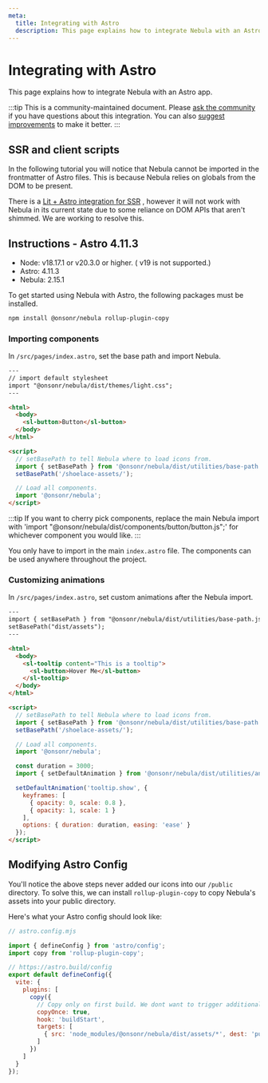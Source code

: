 ```yaml
---
meta:
  title: Integrating with Astro
  description: This page explains how to integrate Nebula with an Astro app.
---
```


# Integrating with Astro

This page explains how to integrate Nebula with an Astro app.

:::tip
This is a community-maintained document. Please [ask the community](/resources/community) if you have questions about this integration. You can also [suggest improvements](https://github.com/onsonr/nebula/blob/next/docs/tutorials/integrating-with-astro.md) to make it better.
:::

## SSR and client scripts

In the following tutorial you will notice that Nebula cannot be imported in the frontmatter of Astro files. This is because Nebula relies on globals from the DOM to be present.

There is a [Lit + Astro integration for SSR](https://docs.astro.build/en/guides/integrations-guide/lit/) , however it will not work with Nebula in its current state due to some reliance on DOM APIs that aren't shimmed. We are working to resolve this.

## Instructions - Astro 4.11.3

- Node: v18.17.1 or v20.3.0 or higher. ( v19 is not supported.)
- Astro: 4.11.3
- Nebula: 2.15.1

To get started using Nebula with Astro, the following packages must be installed.

```bash
npm install @onsonr/nebula rollup-plugin-copy
```

### Importing components

In `/src/pages/index.astro`, set the base path and import Nebula.

```html
---
// import default stylesheet
import "@onsonr/nebula/dist/themes/light.css";
---

<html>
  <body>
    <sl-button>Button</sl-button>
  </body>
</html>

<script>
  // setBasePath to tell Nebula where to load icons from.
  import { setBasePath } from '@onsonr/nebula/dist/utilities/base-path.js';
  setBasePath('/shoelace-assets/');

  // Load all components.
  import '@onsonr/nebula';
</script>
```

:::tip
If you want to cherry pick components, replace the main Nebula import with 'import "@onsonr/nebula/dist/components/button/button.js";' for whichever component you would like.
:::

You only have to import in the main `index.astro` file. The components can be used anywhere throughout the project.

### Customizing animations

In `/src/pages/index.astro`, set custom animations after the Nebula import.

```html
---
import { setBasePath } from "@onsonr/nebula/dist/utilities/base-path.js";
setBasePath("dist/assets");
---

<html>
  <body>
    <sl-tooltip content="This is a tooltip">
      <sl-button>Hover Me</sl-button>
    </sl-tooltip>
  </body>
</html>

<script>
  // setBasePath to tell Nebula where to load icons from.
  import { setBasePath } from '@onsonr/nebula/dist/utilities/base-path.js';
  setBasePath('/shoelace-assets/');

  // Load all components.
  import '@onsonr/nebula';

  const duration = 3000;
  import { setDefaultAnimation } from '@onsonr/nebula/dist/utilities/animation-registry.js';

  setDefaultAnimation('tooltip.show', {
    keyframes: [
      { opacity: 0, scale: 0.8 },
      { opacity: 1, scale: 1 }
    ],
    options: { duration: duration, easing: 'ease' }
  });
</script>
```

## Modifying Astro Config

You'll notice the above steps never added our icons into our `/public` directory. To solve this, we can install `rollup-plugin-copy` to copy Nebula's assets into your public directory.

Here's what your Astro config should look like:

```js
// astro.config.mjs

import { defineConfig } from 'astro/config';
import copy from 'rollup-plugin-copy';

// https://astro.build/config
export default defineConfig({
  vite: {
    plugins: [
      copy({
        // Copy only on first build. We dont want to trigger additional server reloads.
        copyOnce: true,
        hook: 'buildStart',
        targets: [
          { src: 'node_modules/@onsonr/nebula/dist/assets/*', dest: 'public/shoelace-assets/assets/' }
        ]
      })
    ]
  }
});
```
